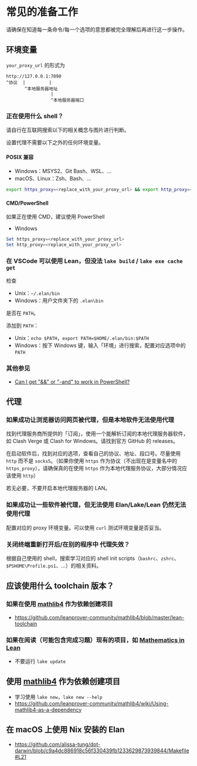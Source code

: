 # 常见的准备工作

请确保在知道每一条命令/每一个选项的意思都被完全理解后再进行这一步操作。

## 环境变量

`your_proxy_url` 的形式为

```
http://127.0.0.1:7890
^协议  |         |
       ^本地服务器地址
                 |
                 ^本地服务器端口
```

### 正在使用什么 shell？

请自行在互联网搜索以下的相关概念与图片进行判断。

设置代理不需要以下之外的任何环境变量。

#### POSIX 兼容

- Windows：MSYS2、Git Bash、WSL、…
- macOS、Linux：Zsh、Bash、…

```sh
export https_proxy=<replace_with_your_proxy_url> && export http_proxy=<replace_with_your_proxy_url>
```

#### CMD/PowerShell

如果正在使用 CMD，建议使用 PowerShell

- Windows

```PowerShell
Set https_proxy=<replace_with_your_proxy_url>
Set http_proxy=<replace_with_your_proxy_url>
```

### 在 VSCode 可以使用 Lean，但没法 `lake build` / `lake exe cache get`

检查

- Unix：`~/.elan/bin`
- Windows：用户文件夹下的 `.elan\bin`

是否在 `PATH`。

添加到 `PATH`：

- Unix：`echo $PATH`，`export PATH=$HOME/.elan/bin:$PATH`
- Windows：按下 Windows 键，输入「环境」进行搜索，配置对应选项中的 `PATH`

### 其他参见

- [Can I get "&&" or "-and" to work in PowerShell?](https://stackoverflow.com/questions/563600/can-i-get-or-and-to-work-in-powershell)

## 代理

### 如果成功让浏览器访问网页被代理，但是本地软件无法使用代理

找到代理服务商所提供的「订阅」，使用一个能解析订阅的本地代理服务器软件，如 Clash
Verge 或 Clash for Windows。请找到官方 GitHub 的 releases。

在启动软件后，找到对应的选项，查看自己的协议、地址、段口号。尽量使用 `http`
而不是 `socks5`。（如果你使用 `https` 作为协议（不出现在是变量名中的
`https_proxy`），请确保真的在使用 `https`
作为本地代理服务协议，大部分情况应该使用 `http`）

若无必要，不要开启本地代理服务器的 LAN。

### 如果成功让一些软件被代理，但无法使用 Elan/Lake/Lean 仍然无法使用代理

配置对应的 proxy 环境变量。可以使用 `curl` 测试环境变量是否妥当。

### 关闭终端重新打开后/在别的程序中 代理失效？

根据自己使用的 shell，搜索学习对应的 shell init
scripts（`bashrc`、`zshrc`、`$PSHOME\Profile.ps1`、…）的相关资料。

## 应该使用什么 toolchain 版本？

### 如果在使用 [mathlib4](https://github.com/leanprover-community/mathlib4) 作为依赖创建项目

- https://github.com/leanprover-community/mathlib4/blob/master/lean-toolchain

### 如果在阅读（可能包含完成习题）现有的项目，如 [Mathematics in Lean](https://github.com/leanprover-community/mathematics_in_lean)

- 不要运行 `lake update`

## 使用 [mathlib4](https://github.com/leanprover-community/mathlib4) 作为依赖创建项目

- 学习使用 `lake new`，`lake new --help`
- https://github.com/leanprover-community/mathlib4/wiki/Using-mathlib4-as-a-dependency

## 在 macOS 上使用 Nix 安装的 Elan

- https://github.com/alissa-tung/dot-darwin/blob/c9a4dc886918c56f330439fb1233629873939844/Makefile#L21
